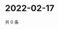 # 2022-02-17

共 0 条

<!-- BEGIN WEIBO -->
<!-- 最后更新时间 Thu Feb 17 2022 12:00:43 GMT+0800 (China Standard Time) -->

<!-- END WEIBO -->
